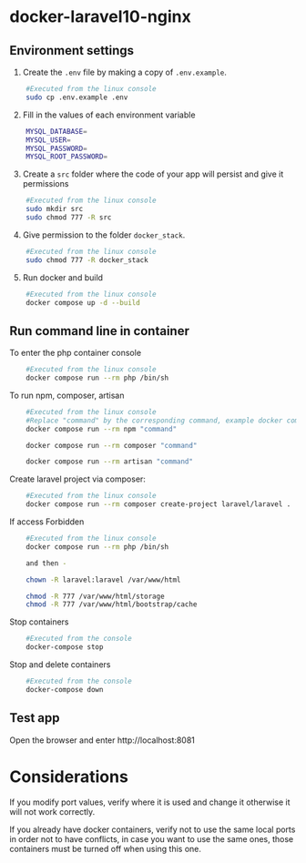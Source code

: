 # docker-laravel10-nginx

## Environment settings

1. Create the `.env` file by making a copy of `.env.example`.

```bash
    #Executed from the linux console
    sudo cp .env.example .env  
```
2. Fill in the values of each environment variable

```bash
    MYSQL_DATABASE=
    MYSQL_USER=
    MYSQL_PASSWORD=
    MYSQL_ROOT_PASSWORD=
```
3. Create a `src` folder where the code of your app will persist and give it permissions

```bash
    #Executed from the linux console
    sudo mkdir src
    sudo chmod 777 -R src
```
4. Give permission to the folder `docker_stack`.

```bash
    #Executed from the linux console
    sudo chmod 777 -R docker_stack
```
5. Run docker and build

```bash
    #Executed from the linux console
    docker compose up -d --build
```

## Run command line in container

To enter the php container console

```bash
    #Executed from the linux console
    docker compose run --rm php /bin/sh
```

To run npm, composer, artisan

```bash
    #Executed from the linux console
    #Replace "command" by the corresponding command, example docker compose run --rm artisan list
    docker compose run --rm npm "command"

    docker compose run --rm composer "command" 

    docker compose run --rm artisan "command" 
```
    
Create laravel project via composer:

```bash
    #Executed from the linux console
    docker compose run --rm composer create-project laravel/laravel .
```
If access Forbidden

```bash
    #Executed from the linux console
    docker compose run --rm php /bin/sh

    and then - 

    chown -R laravel:laravel /var/www/html

    chmod -R 777 /var/www/html/storage
    chmod -R 777 /var/www/html/bootstrap/cache

```

Stop containers

```bash
    #Executed from the console
    docker-compose stop

```

Stop and delete containers

```bash
    #Executed from the console
    docker-compose down

```
## Test app

Open the browser and enter http://localhost:8081

# Considerations

If you modify port values, verify where it is used and change it otherwise it will not work correctly.

If you already have docker containers, verify not to use the same local ports in order not to have conflicts, in case you want to use the same ones, those containers must be turned off when using this one.